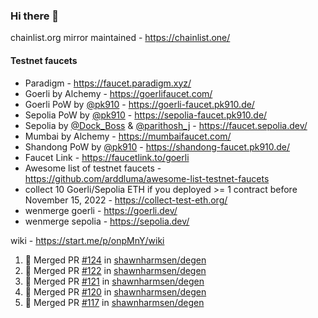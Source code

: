 ### Hi there 👋

chainlist.org mirror maintained - https://chainlist.one/

#### Testnet faucets
- Paradigm - https://faucet.paradigm.xyz/
- Goerli by Alchemy - https://goerlifaucet.com/
- Goerli PoW by [@pk910](https://github.com/pk910/PoWFaucet) - https://goerli-faucet.pk910.de/
- Sepolia PoW by [@pk910](https://github.com/pk910/PoWFaucet) - https://sepolia-faucet.pk910.de/
- Sepolia by [@Dock_Boss](https://twitter.com/Dock_Boss) & [@parithosh_j](https://twitter.com/parithosh_j) - https://faucet.sepolia.dev/
- Mumbai by Alchemy - https://mumbaifaucet.com/
- Shandong PoW by [@pk910](https://github.com/pk910/PoWFaucet) - https://shandong-faucet.pk910.de/ 
- Faucet Link - https://faucetlink.to/goerli
- Awesome list of testnet faucets - https://github.com/arddluma/awesome-list-testnet-faucets
- collect 10 Goerli/Sepolia ETH if you deployed >= 1 contract before November 15, 2022 - https://collect-test-eth.org/
- wenmerge goerli - https://goerli.dev/
- wenmerge sepolia - https://sepolia.dev/ 

wiki - https://start.me/p/onpMnY/wiki

<!--START_SECTION:activity-->
1. 🎉 Merged PR [#124](https://github.com/shawnharmsen/degen/pull/124) in [shawnharmsen/degen](https://github.com/shawnharmsen/degen)
2. 🎉 Merged PR [#122](https://github.com/shawnharmsen/degen/pull/122) in [shawnharmsen/degen](https://github.com/shawnharmsen/degen)
3. 🎉 Merged PR [#121](https://github.com/shawnharmsen/degen/pull/121) in [shawnharmsen/degen](https://github.com/shawnharmsen/degen)
4. 🎉 Merged PR [#120](https://github.com/shawnharmsen/degen/pull/120) in [shawnharmsen/degen](https://github.com/shawnharmsen/degen)
5. 🎉 Merged PR [#117](https://github.com/shawnharmsen/degen/pull/117) in [shawnharmsen/degen](https://github.com/shawnharmsen/degen)
<!--END_SECTION:activity-->
